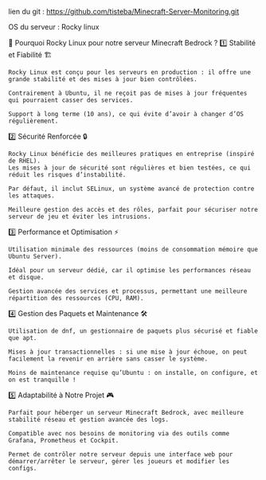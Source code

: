 lien du git : https://github.com/tisteba/Minecraft-Server-Monitoring.git

OS du serveur : Rocky linux

🌟 Pourquoi Rocky Linux pour notre serveur Minecraft Bedrock ?
1️⃣ Stabilité et Fiabilité 🏗️

    Rocky Linux est conçu pour les serveurs en production : il offre une grande stabilité et des mises à jour bien contrôlées.

    Contrairement à Ubuntu, il ne reçoit pas de mises à jour fréquentes qui pourraient casser des services.

    Support à long terme (10 ans), ce qui évite d’avoir à changer d’OS régulièrement.

2️⃣ Sécurité Renforcée 🔒

    Rocky Linux bénéficie des meilleures pratiques en entreprise (inspiré de RHEL).
    Les mises à jour de sécurité sont régulières et bien testées, ce qui réduit les risques d’instabilité.

    Par défaut, il inclut SELinux, un système avancé de protection contre les attaques.

    Meilleure gestion des accès et des rôles, parfait pour sécuriser notre serveur de jeu et éviter les intrusions.

3️⃣ Performance et Optimisation ⚡

    Utilisation minimale des ressources (moins de consommation mémoire que Ubuntu Server).

    Idéal pour un serveur dédié, car il optimise les performances réseau et disque.

    Gestion avancée des services et processus, permettant une meilleure répartition des ressources (CPU, RAM).

4️⃣ Gestion des Paquets et Maintenance 🛠️

    Utilisation de dnf, un gestionnaire de paquets plus sécurisé et fiable que apt.

    Mises à jour transactionnelles : si une mise à jour échoue, on peut facilement la revenir en arrière sans casser le système.

    Moins de maintenance requise qu’Ubuntu : on installe, on configure, et on est tranquille !

5️⃣ Adaptabilité à Notre Projet 🎮

    Parfait pour héberger un serveur Minecraft Bedrock, avec meilleure stabilité réseau et gestion avancée des logs.

    Compatible avec nos besoins de monitoring via des outils comme Grafana, Prometheus et Cockpit.
    
    Permet de contrôler notre serveur depuis une interface web pour démarrer/arrêter le serveur, gérer les joueurs et modifier les configs.